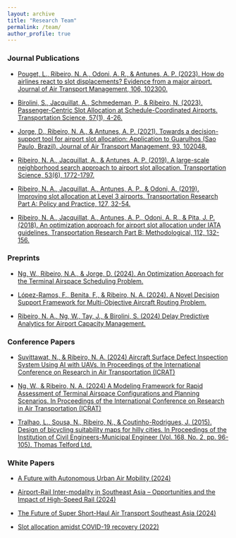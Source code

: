 ```yaml
---
layout: archive
title: "Research Team"
permalink: /team/
author_profile: true
---
```


<h3>Journal Publications</h3>

- [Pouget, L., Ribeiro, N. A., Odoni, A. R., & Antunes, A. P. (2023). How do airlines react to slot displacements? Evidence from a major airport. Journal of Air Transport Management, 106, 102300.](https://www.sciencedirect.com/science/article/pii/S0969699722001193)

- [Birolini, S., Jacquillat, A., Schmedeman, P., & Ribeiro, N. (2023). Passenger-Centric Slot Allocation at Schedule-Coordinated Airports. Transportation Science, 57(1), 4-26.](https://pubsonline.informs.org/doi/full/10.1287/trsc.2022.1165)
  
-   [Jorge, D., Ribeiro, N. A., & Antunes, A. P. (2021). Towards a decision-support tool for airport slot allocation: Application to Guarulhos (Sao Paulo, Brazil). Journal of Air Transport Management, 93, 102048.](https://www.sciencedirect.com/science/article/pii/S0969699721000314)

- [Ribeiro, N. A., Jacquillat, A., & Antunes, A. P. (2019). A large-scale neighborhood search approach to airport slot allocation. Transportation Science, 53(6), 1772-1797.](https://pubsonline.informs.org/doi/abs/10.1287/trsc.2019.0922)

- [Ribeiro, N. A., Jacquillat, A., Antunes, A. P., & Odoni, A. (2019). Improving slot allocation at Level 3 airports. Transportation Research Part A: Policy and Practice, 127, 32-54.](https://www.sciencedirect.com/science/article/pii/S0965856418304804)

- [Ribeiro, N. A., Jacquillat, A., Antunes, A. P., Odoni, A. R., & Pita, J. P. (2018). An optimization approach for airport slot allocation under IATA guidelines. Transportation Research Part B: Methodological, 112, 132-156.](https://www.sciencedirect.com/science/article/pii/S0191261517304538)

<h3>Preprints</h3>

- [Ng, W., Ribeiro, N.A., & Jorge, D. (2024). An Optimization Approach for the Terminal Airspace Scheduling Problem.](https://papers.ssrn.com/sol3/papers.cfm?abstract_id=4706804)

- [López-Ramos, F., Benita, F., & Ribeiro, N. A. (2024). A Novel Decision Support Framework for Multi-Objective Aircraft Routing Problem.](https://papers.ssrn.com/sol3/papers.cfm?abstract_id=4704984)

- [Ribeiro, N. A., Ng, W., Tay, J., & Birolini, S. (2024) Delay Predictive Analytics for Airport Capacity Management.](https://papers.ssrn.com/sol3/papers.cfm?abstract_id=4679158)

<h3>Conference Papers</h3>

- [Suvittawat, N., & Ribeiro, N. A. (2024) Aircraft Surface Defect Inspection System Using AI with UAVs. In Proceedings of the International Conference on Research in Air Transportation (ICRAT)](https://drive.google.com/file/d/1j53PduA_LlFYOBL6OkvMRgEX1CbtyK0T/view?usp=sharing)

- [Ng, W., & Ribeiro, N. A. (2024) A Modeling Framework for Rapid Assessment of Terminal Airspace Configurations and Planning Scenarios. In Proceedings of the International Conference on Research in Air Transportation (ICRAT)](https://drive.google.com/file/d/1gbHi10XrsB8XWhdmeUP8n_XtKzqTGj48/view?usp=sharing)

- [Tralhao, L., Sousa, N., Ribeiro, N., & Coutinho-Rodrigues, J. (2015). Design of bicycling suitability maps for hilly cities. In Proceedings of the Institution of Civil Engineers-Municipal Engineer (Vol. 168, No. 2, pp. 96-105). Thomas Telford Ltd.](https://www.icevirtuallibrary.com/doi/abs/10.1680/muen.14.00009)

<h3>White Papers</h3>

- [A Future with Autonomous Urban Air Mobility (2024)](https://asi.sutd.edu.sg/white-papers/asi-white-paper-a-future-with-autonomous-urban-air-mobility/)

- [Airport-Rail Inter-modality in Southeast Asia – Opportunities and the Impact of High-Speed Rail (2024)](https://asi.sutd.edu.sg/white-papers/asi-white-paper-airport-rail-inter-modality-in-southeast-asia-opportunities-and-the-impact-of-high-speed-rail/)

- [The Future of Super Short-Haul Air Transport Southeast Asia (2024)](https://asi.sutd.edu.sg/white-papers/asi-white-paper-the-future-of-super-short-haul-air-travel-in-southeast-asia/)

- [Slot allocation amidst COVID-19 recovery (2022)](https://asi.sutd.edu.sg/white-papers/asi-white-paper-slots/)

